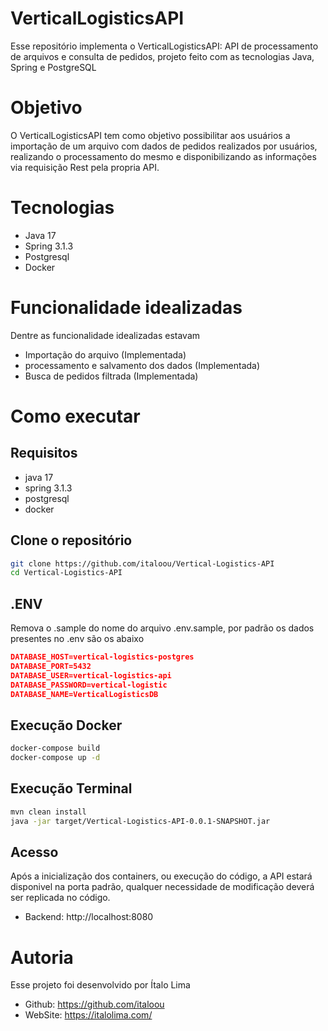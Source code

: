 # VerticalLogisticsAPI
Esse repositório implementa o VerticalLogisticsAPI: API de processamento de arquivos e consulta de pedidos, projeto feito com as tecnologias Java, Spring e PostgreSQL

# Objetivo
O VerticalLogisticsAPI tem como objetivo possibilitar aos usuários a importação de um arquivo com dados de pedidos realizados por usuários, realizando o processamento do mesmo e disponibilizando as informações via requisição Rest pela propria API.

# Tecnologias
- Java 17
- Spring 3.1.3
- Postgresql
- Docker

# Funcionalidade idealizadas
Dentre as funcionalidade idealizadas estavam 
- Importação do arquivo (Implementada)
- processamento e salvamento dos dados (Implementada)
- Busca de pedidos filtrada (Implementada)

# Como executar

## Requisitos

- java 17
- spring 3.1.3
- postgresql
- docker

## Clone o repositório 

```bash
git clone https://github.com/italoou/Vertical-Logistics-API
cd Vertical-Logistics-API
```

## .ENV

Remova o .sample do nome do arquivo .env.sample, por padrão os dados presentes no .env são os abaixo
```json
DATABASE_HOST=vertical-logistics-postgres
DATABASE_PORT=5432
DATABASE_USER=vertical-logistics-api
DATABASE_PASSWORD=vertical-logistic
DATABASE_NAME=VerticalLogisticsDB
```

## Execução Docker

```bash
docker-compose build
docker-compose up -d
```

## Execução Terminal

```bash
mvn clean install
java -jar target/Vertical-Logistics-API-0.0.1-SNAPSHOT.jar
```

## Acesso

Após a inicialização dos containers, ou execução do código, a API estará disponivel na porta padrão, qualquer necessidade de modificação deverá ser replicada no código.

- Backend: http://localhost:8080

# Autoria

Esse projeto foi desenvolvido por Ítalo Lima
- Github: https://github.com/italoou
- WebSite: https://italolima.com/